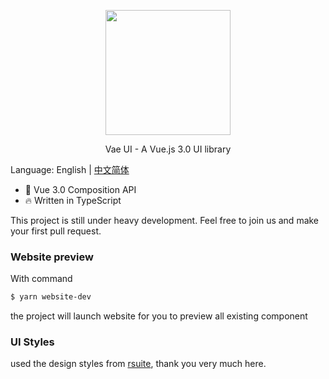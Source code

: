 <p align="center">
  <img width="200px" src="https://i.loli.net/2020/11/12/v2rnIaSzwUkuN5y.png">
</p>
<p align="center">Vae UI - A Vue.js 3.0 UI library</p>

Language: English |  [中文简体](https://github.com/xieyezi/vae-ui/blob/main/README-zh.md)

* 💪 Vue 3.0 Composition API
* 🔥 Written in TypeScript

This project is still under heavy development. Feel free to join us and make your first pull request.


### Website preview
With command
```bash
$ yarn website-dev
```
the project will launch website for you to preview all existing component


### UI Styles

used the design styles from [rsuite](https://rsuitejs.com/design/default/#artboard1), thank you very much here.

